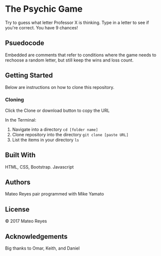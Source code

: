 # The Psychic Game
Try to guess what letter Professor X is thinking. Type in a letter to see if you're correct. You have 9 chances!

## Psuedocode
Embedded are comments that refer to conditions where the game needs to rechoose a random letter, but still keep the wins and loss count.

## Getting Started
Below are instructions on how to clone this repository.

### Cloning
Click the Clone or download button to copy the URL

In the Terminal:
1. Navigate into a directory
`cd [folder name]`
2. Clone repository into the directory
`git clone [paste URL]`
3. List the items in your directory
`ls`

## Built With
HTML, CSS, Bootstrap. Javascript

## Authors
Mateo Reyes
pair programmed with Mike Yamato

## License
&copy; 2017 Mateo Reyes

## Acknowledgements
Big thanks to Omar, Keith, and Daniel